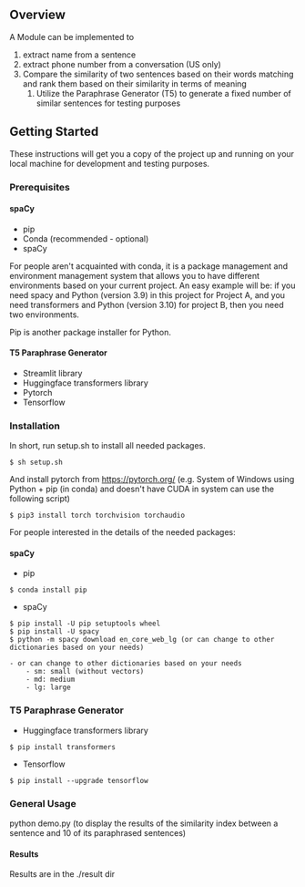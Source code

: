 ## Overview 
A Module can be implemented to 
 1. extract name from a sentence
 2. extract phone number from a conversation (US only)
 3. Compare the similarity of two sentences based on their words matching and rank them based on their similarity in terms of meaning
    1. Utilize the Paraphrase Generator (T5) to generate a fixed number of similar sentences for testing purposes

## Getting Started

These instructions will get you a copy of the project up and running on your local machine for development and testing purposes.
### Prerequisites
#### spaCy 

- pip
- Conda (recommended - optional)
- spaCy   

For people aren't acquainted with conda, it is a package management and environment management system that allows you to have different environments based on your current project. 
An easy example will be: if you need spacy and Python (version 3.9) in this project for Project A, and you need transformers and Python (version 3.10) for project B, then you need two environments.

Pip is another package installer for Python.

#### T5 Paraphrase Generator

- Streamlit library
- Huggingface transformers library
- Pytorch
- Tensorflow 


### Installation 

In short, run setup.sh to install all needed packages.
```
$ sh setup.sh
```

And install pytorch from https://pytorch.org/
(e.g. System of Windows using Python + pip (in conda) and doesn't have CUDA in system can use the following script)
```
$ pip3 install torch torchvision torchaudio
```


For people interested in the details of the needed packages:
#### spaCy 
- pip
```
$ conda install pip
```
- spaCy

```
$ pip install -U pip setuptools wheel
$ pip install -U spacy
$ python -m spacy download en_core_web_lg (or can change to other dictionaries based on your needs)
```
    - or can change to other dictionaries based on your needs
        - sm: small (without vectors)
        - md: medium
        - lg: large


### T5 Paraphrase Generator


- Huggingface transformers library
```
$ pip install transformers
```

- Tensorflow
```
$ pip install --upgrade tensorflow
```

### General Usage
python demo.py (to display the results of the similarity index between a sentence and 10 of its paraphrased sentences)

#### Results
Results are in the ./result dir
